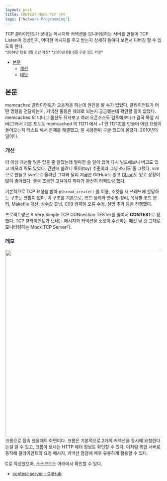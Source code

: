 ```yaml
---
layout: post
title: CONTEST Mock TCP 서버
tags: ["Network Programming"]
---
```


<div class="message">
  TCP 클라이언트가 보내는 메시지와 커넥션을 모니터링하는 서버를 만들어 TCP Listen이 정상인지, 어떠한 메시지를 주고 받는지 상세히 들여다 보면서 디버깅 할 수 있도록 한다.
</div>

<small>
*2014년 12월 3일 초안 작성*  
*2010년 6월 6일 구글 코드 커밋*  
</small>

<!-- TOC -->

- [본문](#본문)
    - [개선](#개선)
    - [데모](#데모)

<!-- /TOC -->

## 본문

memcached 클라이언트가 오동작을 하는데 원인을 알 수가 없었다. 클라이언트가 어떤 명령을 전달하는지, 커넥션 풀링은 제대로 되는지 궁금했는데 확인할 길이 없었다. memcached 의 디버그 옵션도 뒤져보고 여러 오픈소스도 검토해보다가 결국 목업 서버(그래서 기본 포트도 memcached 의 11211 에서 +1 인 11212)를 만들어 어떤 요청이 들어오는지 테스트 해서 문제를 해결했고, 잘 사용한뒤 구글 코드에 올렸다. 2010년의 일이다.

### 개선

더 이상 개선할 일은 없을 줄 알았는데 얼마전 쓸 일이 있어 다시 빌드해보니 버그도 있고 메모리 릭도 있었다. 간만에 쓸려니 토이(toy) 수준이라 그냥 쓰기도 좀 그랬다. vim으로 만들고 svn으로 올리던 그때와 달리 지금은 GitHub도 있고 [CLion](http://likejazz.com/post/118649049333/clion-1-0)도 있고 상황이 많이 좋아졌다. 결국 조금만 고쳐야지 하다가 완전히 리팩토링 했다.

기본적으로 TCP 요청을 받아 `pthread_create()` 를 이용, 소켓을 새 쓰레드에 할당하는 구조는 변함이 없다. 이 구조를 기본으로, 코드 정리와 변수명 정리, 목적별 코드 분리, Makefile 개선, 상수값 튜닝, C99 컴파일 오류 수정, 설명 추가 등을 진행했다.

프로젝트명은 A Very Simple TCP CONnection TESTer를 줄여서 **CONTEST**로 정했다. TCP 클라이언트가 보내는 메시지와 커넥션을 소켓이 수신하는 패킷 날 것 그대로 모니터링하는 Mock TCP Server다.

### 데모

<img src="https://raw.githubusercontent.com/likejazz/contest-server/master/assets/contest.png" width="600" />
크롬으로 접속 했을때의 화면이다. 크롬은 기본적으로 2개의 커넥션을 동시에 요청한다는걸 알 수 있고, 크롬이 보내는 HTTP 헤더 정보도 확인할 수 있다. 이처럼 목업 서버로 동작해 클라이언트의 요청 메시지, 커넥션 점검에 매우 유용하게 활용할 수 있다.

C로 작성했으며, 소스코드는 아래에서 확인할 수 있다.
- [contest-server - GitHub](https://github.com/likejazz/contest-server)
